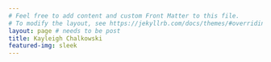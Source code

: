 ```yaml
---
# Feel free to add content and custom Front Matter to this file.
# To modify the layout, see https://jekyllrb.com/docs/themes/#overriding-theme-defaults
layout: page # needs to be post
title: Kayleigh Chalkowski
featured-img: sleek
---
```

